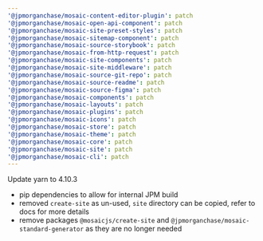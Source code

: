 ```yaml
---
'@jpmorganchase/mosaic-content-editor-plugin': patch
'@jpmorganchase/mosaic-open-api-component': patch
'@jpmorganchase/mosaic-site-preset-styles': patch
'@jpmorganchase/mosaic-sitemap-component': patch
'@jpmorganchase/mosaic-source-storybook': patch
'@jpmorganchase/mosaic-from-http-request': patch
'@jpmorganchase/mosaic-site-components': patch
'@jpmorganchase/mosaic-site-middleware': patch
'@jpmorganchase/mosaic-source-git-repo': patch
'@jpmorganchase/mosaic-source-readme': patch
'@jpmorganchase/mosaic-source-figma': patch
'@jpmorganchase/mosaic-components': patch
'@jpmorganchase/mosaic-layouts': patch
'@jpmorganchase/mosaic-plugins': patch
'@jpmorganchase/mosaic-icons': patch
'@jpmorganchase/mosaic-store': patch
'@jpmorganchase/mosaic-theme': patch
'@jpmorganchase/mosaic-core': patch
'@jpmorganchase/mosaic-site': patch
'@jpmorganchase/mosaic-cli': patch
---
```


Update yarn to 4.10.3

- pip dependencies to allow for internal JPM build
- removed `create-site` as un-used, `site` directory can be copied, refer to docs for more details
- remove packages `@mosaicjs/create-site` and `@jpmorganchase/mosaic-standard-generator` as they are no longer needed
